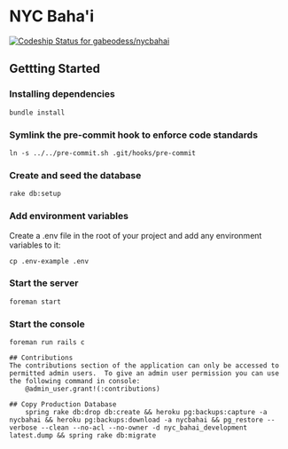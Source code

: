 # NYC Baha'i

[ ![Codeship Status for gabeodess/nycbahai](https://codeship.com/projects/19ad6cd0-bed8-0133-6033-022ad975b6ca/status?branch=master)](https://codeship.com/projects/137036)

## Gettting Started

### Installing dependencies
```
bundle install
```
### Symlink the pre-commit hook to enforce code standards
`ln -s ../../pre-commit.sh .git/hooks/pre-commit`

### Create and seed the database
```
rake db:setup
```
### Add environment variables
Create a .env file in the root of your project and add any environment variables to it:
```
cp .env-example .env
```
### Start the server
```
foreman start
```
### Start the console
```
foreman run rails c

## Contributions
The contributions section of the application can only be accessed to permitted admin users.  To give an admin user permission you can use the following command in console:
    @admin_user.grant!(:contributions)

## Copy Production Database
    spring rake db:drop db:create && heroku pg:backups:capture -a nycbahai && heroku pg:backups:download -a nycbahai && pg_restore --verbose --clean --no-acl --no-owner -d nyc_bahai_development latest.dump && spring rake db:migrate
